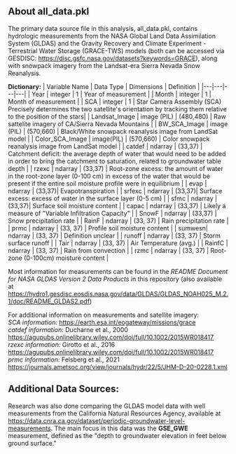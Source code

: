 ## About all_data.pkl

The primary data source file in this analysis, all_data.pkl, contains hydrologic measurements from the 
NASA Global Land Data Assimilation System (GLDAS) and the Gravity Recovery and Climate Experiment - Terrestrial Water Storage (GRACE-TWS)
models (both can be accessed via GESDISC: https://disc.gsfc.nasa.gov/datasets?keywords=GRACE), along with snowpack imagery from the 
Landsat-era Sierra Nevada Snow Reanalysis.  
  

**Dictionary:**
| Variable Name  |  Data Type | Dimensions  |  Definition |
|---|---|---|---|
| Year  | integer  | 1  |  Year of measurement |
| Month  | integer  | 1  |  Month of measurement |
| SCA  | integer  |  1 | Star Camera Assembly (SCA) Precisely determines the two satellite's orientation by tracking them relative to the position of the stars|
|  Landsat_Image | image (PIL)   |  (480,480) | Raw sattelite imagery of CA/Sierra Nevada Mountains |
| BW_SCA_Image  | image (PIL)  |  (570,660) | Black/White snowpack reanalysis image from LandSat model  |
|  Color_SCA_Image |  image(PIL) | (570,660)  |  Color snowpack reanalysis image from LandSat model |
|  catdef | ndarray  | (33,37)  | Catchment deficit: the average depth of water that would need to be added in order to bring the catchment to saturation, related to groundwater table depth  |
|  rzexc | ndarray  |  (33,37) |  Root-zone excess: the amount of water in the root-zone layer (0-100 cm) in excess of the water that would be present if the entire soil moisture profile were in equilibrium |
|  evap | ndarray | (33,37)| Evapotranspiration |
|  srfexc | ndarray | (33,37)| Surface excess: excess of water in the surface layer (0-5 cm) |
|  sfmc | ndarray | (33,37)| Surface soil moisture content |
| capac | ndarray | (33,37) | Likely a measure of "Variable Infiltration Capacity" |
| SnowF | ndarray | (33,37) | Snow precipitation rate |
| RainF | ndarray | (33, 37) | Rain precipitation rate |
| prmc | ndarray | (33, 37) | Profile soil moisture content |
| sumwesn| ndarray | (33, 37) | Definition unclear |
| runoff | ndarray | (33, 37) | Storm surface runoff |
| Tair | ndarray | (33, 37) | Air Temperature (avg.) |
| RainfC | ndarray | (33, 37) | Rain from convection |
| rzmc | ndarray | (33, 37) | Root-zone (0-100cm) moisture content |

Most information for measurements can be found in the _README Document for NASA GLDAS Version 2 Data Products_ in this repository (also available at 
https://hydro1.gesdisc.eosdis.nasa.gov/data/GLDAS/GLDAS_NOAH025_M.2.1/doc/README_GLDAS2.pdf)  


For additional information on measurements and satellite imagery:  
_SCA information:_ https://earth.esa.int/eogateway/missions/grace  
_catdef information:_ Ducharne et al., 2000 https://agupubs.onlinelibrary.wiley.com/doi/full/10.1002/2015WR018417  
_rzexc information:_ Girotto et al., 2016 https://agupubs.onlinelibrary.wiley.com/doi/full/10.1002/2015WR018417  
_prmc information:_ Felsberg et al., 2021 https://journals.ametsoc.org/view/journals/hydr/22/5/JHM-D-20-0228.1.xml	

## Additional Data Sources:
Research was also done comparing the GLDAS model data with well measurements from the California Natural Resources Agency, available at https://data.cnra.ca.gov/dataset/periodic-groundwater-level-measurements. The main focus in this data was the **GSE_GWE** measurement, defined as the "depth to groundwater elevation in feet below ground surface."  
  



